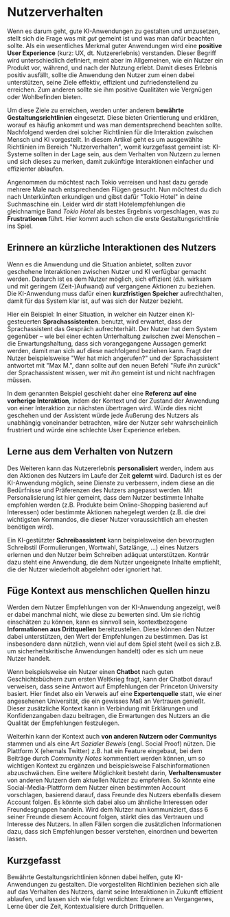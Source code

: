# Nutzerverhalten

Wenn es darum geht, gute KI-Anwendungen zu gestalten und umzusetzen, stellt sich die Frage was mit *gut* gemeint ist und was man dafür beachten sollte. Als ein wesentliches Merkmal guter Anwendungen wird eine **positive User Experience** (kurz: UX, dt. Nutzererlebnis) verstanden. Dieser Begriff wird unterschiedlich definiert, meint aber im Allgemeinen, wie ein Nutzer ein Produkt vor, während, und nach der Nutzung erlebt. Damit dieses Erlebnis positiv ausfällt, sollte die Anwendung den Nutzer zum einen dabei unterstützen, seine Ziele effektiv, effizient und zufriedenstellend zu erreichen. Zum anderen sollte sie ihm positive Qualitäten wie Vergnügen oder Wohlbefinden bieten.

Um diese Ziele zu erreichen, werden unter anderem **bewährte Gestaltungsrichtlinien** eingesetzt. Diese bieten Orientierung und erklären, worauf es häufig ankommt und was man dementsprechend beachten sollte. Nachfolgend werden drei solcher Richtlinien für die Interaktion zwischen Mensch und KI vorgestellt. In diesem Artikel geht es um ausgewählte Richtlinien im Bereich "Nutzerverhalten", womit kurzgefasst gemeint ist: KI-Systeme sollten in der Lage sein, aus dem Verhalten von Nutzern zu lernen und sich dieses zu merken, damit zukünftige Interaktionen einfacher und effizienter ablaufen.

Angenommen du möchtest nach Tokio verreisen und hast dazu gerade mehrere Male nach entsprechenden Flügen gesucht. Nun möchtest du dich nach Unterkünften erkundigen und gibst dafür "Tokio Hotel" in deine Suchmaschine ein. Leider wird dir statt Hotelempfehlungen die gleichnamige Band *Tokio Hotel* als bestes Ergebnis vorgeschlagen, was zu **Frustrationen** führt. Hier kommt auch schon die erste Gestaltungsrichtlinie ins Spiel.


## Erinnere an kürzliche Interaktionen des Nutzers

Wenn es die Anwendung und die Situation anbietet, sollten zuvor geschehene Interaktionen zwischen Nutzer und KI verfügbar gemacht werden. Dadurch ist es dem Nutzer möglich, sich effizient (d.h. wirksam und mit geringem (Zeit-)Aufwand) auf vergangene Aktionen zu beziehen. Die KI-Anwendung muss dafür einen **kurzfristigen Speicher** aufrechthalten, damit für das System klar ist, auf was sich der Nutzer bezieht.

Hier ein Beispiel: In einer Situation, in welcher ein Nutzer einen KI-gesteuerten <span class="md-colored-highlight">**Sprachassistenten**</span>. benutzt, wird erwartet, dass der Sprachassistent das Gespräch aufrechterhält. Der Nutzer hat dem System gegenüber – wie bei einer echten Unterhaltung zwischen zwei Menschen – die Erwartungshaltung, dass sich vorangegangene Aussagen gemerkt werden, damit man sich auf diese nachfolgend beziehen kann. Fragt der Nutzer beispielsweise "Wer hat mich angerufen?" und der Sprachassistent antwortet mit "Max M.", dann sollte auf den neuen Befehl "Rufe _ihn_ zurück" der Sprachassistent wissen, wer mit _ihn_ gemeint ist und nicht nachfragen müssen.

In dem genannten Beispiel geschieht daher eine **Referenz auf eine vorherige Interaktion**, indem der Kontext und der Zustand der Anwendung von einer Interaktion zur nächsten übertragen wird. Würde dies nicht geschehen und der Assistent würde jede Äußerung des Nutzers als unabhängig voneinander betrachten, wäre der Nutzer sehr wahrscheinlich frustriert und würde eine schlechte User Experience erleben.


## Lerne aus dem Verhalten von Nutzern

Des Weiteren kann das Nutzererlebnis **personalisiert** werden, indem aus den Aktionen des Nutzers im Laufe der Zeit **gelernt** wird. Dadurch ist es der KI-Anwendung möglich, seine Dienste zu verbessern, indem diese an die Bedürfnisse und Präferenzen des Nutzers angepasst werden. Mit Personalisierung ist hier gemeint, dass dem Nutzer bestimmte Inhalte empfohlen werden (z.B. Produkte beim Online-Shopping basierend auf Interessen) oder bestimmte Aktionen nahegelegt werden (z.B. die drei wichtigsten Kommandos, die dieser Nutzer voraussichtlich am ehesten benötigen wird).

Ein KI-gestützter <span class="md-colored-highlight">**Schreibassistent**</span> kann beispielsweise den bevorzugten Schreibstil (Formulierungen, Wortwahl, Satzlänge, ...) eines Nutzers erlernen und den Nutzer beim Schreiben adäquat unterstützen. Konträr dazu steht eine Anwendung, die dem Nutzer ungeeignete Inhalte empfiehlt, die der Nutzer wiederholt abgelehnt oder ignoriert hat.


## Füge Kontext aus menschlichen Quellen hinzu

Werden dem Nutzer Empfehlungen von der KI-Anwendung angezeigt, weiß er dabei manchmal nicht, wie diese zu bewerten sind. Um sie richtig einschätzen zu können, kann es sinnvoll sein, kontextbezogene **Informationen aus Drittquellen** bereitzustellen. Diese können den Nutzer dabei unterstützen, den Wert der Empfehlungen zu bestimmen. Das ist insbesondere dann nützlich, wenn viel auf dem Spiel steht (weil es sich z.B. um sicherheitskritische Anwendungen handelt) oder es sich um neue Nutzer handelt.

Wenn beispielsweise ein Nutzer einen <span class="md-colored-highlight">**Chatbot**</span> nach guten Geschichtsbüchern zum ersten Weltkrieg fragt, kann der Chatbot darauf verweisen, dass seine Antwort auf Empfehlungen der Princeton University basiert. Hier findet also ein Verweis auf eine **Expertenquelle** statt, wie einer angesehenen Universität, die ein gewisses Maß an Vertrauen genießt. Dieser zusätzliche Kontext kann in Verbindung mit Erklärungen und Konfidenzangaben dazu beitragen, die Erwartungen des Nutzers an die Qualität der Empfehlungen festzulegen.

Weiterhin kann der Kontext auch **von anderen Nutzern oder Communitys** stammen und als eine Art _Sozialer Beweis_ (engl. Social Proof) nützen. Die Plattform X (ehemals Twitter) z.B. hat ein Feature eingebaut, bei dem Beiträge durch _Community Notes_ kommentiert werden können, um so wichtigen Kontext zu ergänzen und beispielsweise Falschinformationen abzuschwächen. Eine weitere Möglichkeit besteht darin, **Verhaltensmuster** von anderen Nutzern dem aktuellen Nutzer zu empfehlen. So könnte eine Social-Media-Plattform dem Nutzer einen bestimmten Account vorschlagen, basierend darauf, dass Freunde des Nutzers ebenfalls diesem Account folgen. Es könnte sich dabei also um ähnliche Interessen oder Freundesgruppen handeln. Wird dem Nutzer nun kommuniziert, dass 6 seiner Freunde diesem Account folgen, stärkt dies das Vertrauen und Interesse des Nutzers. In allen Fällen sorgen die zusätzlichen Informationen dazu, dass sich Empfehlungen besser verstehen, einordnen und bewerten lassen.


## Kurzgefasst

Bewährte Gestaltungsrichtlinien können dabei helfen, gute KI-Anwendungen zu gestalten. Die vorgestellten Richtlinien beziehen sich alle auf das Verhalten des Nutzers, damit seine Interaktionen in Zukunft effizient ablaufen, und lassen sich wie folgt verdichten: Erinnere an Vergangenes, Lerne über die Zeit, Kontextualisiere durch Drittquellen.